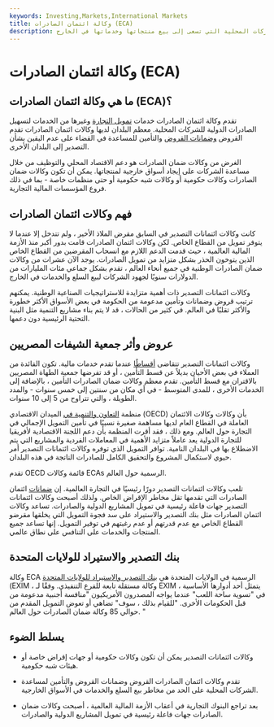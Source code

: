 ```yaml
---
keywords: Investing,Markets,International Markets
title: وكالة ائتمان الصادرات (ECA)
description: توفر وكالة ائتمان الصادرات التمويل التجاري والتأمين والخدمات الأخرى للشركات المحلية التي تسعى إلى بيع منتجاتها وخدماتها في الخارج.
---
```


# وكالة ائتمان الصادرات (ECA)
## ما هي وكالة ائتمان الصادرات (ECA)؟

تقدم وكالة ائتمان الصادرات خدمات [تمويل التجارة](/tradefinance) وغيرها من الخدمات لتسهيل الصادرات الدولية للشركات المحلية. معظم البلدان لديها وكالات ائتمان الصادرات تقدم القروض [وضمانات القروض](/guarantor) والتأمين للمساعدة في القضاء على عدم اليقين بشأن التصدير إلى البلدان الأخرى.

الغرض من وكالات ضمان الصادرات هو دعم الاقتصاد المحلي والتوظيف من خلال مساعدة الشركات على إيجاد أسواق خارجية لمنتجاتها. يمكن أن تكون وكالات ضمان الصادرات وكالات حكومية أو وكالات شبه حكومية أو حتى منظمات خاصة - بما في ذلك فروع المؤسسات المالية التجارية.

## فهم وكالات ائتمان الصادرات

كانت وكالات ائتمانات التصدير في السابق مقرض الملاذ الأخير ، ولم تتدخل إلا عندما لا يتوفر تمويل من القطاع الخاص. لكن وكالات ائتمان الصادرات قامت بدور أكبر منذ الأزمة المالية العالمية ، حيث قدمت الدعم اللازم مع انسحاب المقرضين من القطاع الخاص الذين يتوخون الحذر بشكل متزايد من تمويل الصادرات. يوجد الآن عشرات من وكالات ضمان الصادرات الوطنية في جميع أنحاء العالم ، تقدم بشكل جماعي مئات المليارات من الدولارات سنويًا لجهود الشركات لبيع السلع والخدمات في الخارج.

وكالات ائتمانات التصدير ذات أهمية متزايدة للاستراتيجيات الصناعية الوطنية. يمكنهم ترتيب قروض وضمانات وتأمين مدعومة من الحكومة في بعض الأسواق الأكثر خطورة والأكثر تقلبًا في العالم. في كثير من الحالات ، قد لا يتم بناء مشاريع التنمية مثل البنية التحتية الرئيسية دون دعمها.

## عروض وأثر جمعية الشيفات المصريين

وكالات ائتمانات التصدير تتقاضى [أقساطًا](/premium) عندما تقدم خدمات مالية. تكون الفائدة من العملاء في بعض الأحيان بديلاً عن قسط التأمين ، أو قد تفرضها جمعية الطهاة المصريين بالاقتران مع قسط التأمين. تقدم معظم وكالات ضمان الصادرات التأمين ، بالإضافة إلى الخدمات الأخرى ، للمدى المتوسط - في أي مكان من سنتين إلى خمس سنوات - والمدد الطويلة ، والتي تتراوح من 5 إلى 10 سنوات.

منظمة [التعاون والتنمية في](/oecd) الميدان الاقتصادي (OECD) بأن وكالات وكالات الائتمان العاملة في القطاع العام لديها مساهمة صغيرة نسبيًا في تأمين التمويل الإجمالي في التجارة حول العالم. ومع ذلك ، فقد أقرت المنظمة بأن دعم اللجنة الاقتصادية لأفريقيا للتجارة الدولية يعد عاملاً متزايد الأهمية في المعاملات الفردية والمشاريع التي يتم الاضطلاع بها في البلدان النامية. توافر التمويل الذي توفره وكالات ائتمانات التصدير أمر حيوي لاستكمال المشروع والتحقيق الكامل للصادرات الناتجة في هذه البلدان.

تقدم OECD قائمة وكالات ECAs الرسمية حول العالم.

تلعب وكالات ائتمانات التصدير دورًا رئيسيًا في التجارة العالمية. إن [ضمانات](/financial-guarantee) ائتمان الصادرات التي تقدمها تقل مخاطر الإقراض الخاص. ولذلك أصبحت وكالات ائتمانات التصدير جهات فاعلة رئيسية في تمويل المشاريع الدولية والصادرات. تساعد وكالات ائتمان الصادرات مثل بنك التصدير والاستيراد على سد فجوة التمويل التي يخلقها مقرضو القطاع الخاص مع عدم قدرتهم أو عدم رغبتهم في توفير التمويل. إنها تساعد جميع المنتجات والخدمات على التنافس على نطاق عالمي.

## بنك التصدير والاستيراد للولايات المتحدة

وكالة ECA الرسمية في الولايات المتحدة هي [بنك التصدير والاستيراد للولايات المتحدة](/ex-im-bank) (EXIM ، وكالة مستقلة تابعة للفرع التنفيذي. وفقًا لـ EXIM ، يتمثل أحد أدوارها الأساسية في "تسوية ساحة اللعب" عندما يواجه المصدرون الأمريكيون "منافسة أجنبية مدعومة من قبل الحكومات الأخرى. "للقيام بذلك ، سوف" تضاهي أو تعوض التمويل المقدم من حوالي 85 وكالة ضمان الصادرات حول العالم. "

## يسلط الضوء

- وكالات ائتمانات التصدير يمكن أن تكون وكالات حكومية أو جهات إقراض خاصة أو هيئات شبه حكومية.

- تقدم وكالات ائتمان الصادرات القروض وضمانات القروض والتأمين لمساعدة الشركات المحلية على الحد من مخاطر بيع السلع والخدمات في الأسواق الخارجية.

- بعد تراجع البنوك التجارية في أعقاب الأزمة المالية العالمية ، أصبحت وكالات ضمان الصادرات جهات فاعلة رئيسية في تمويل المشاريع الدولية والصادرات.

